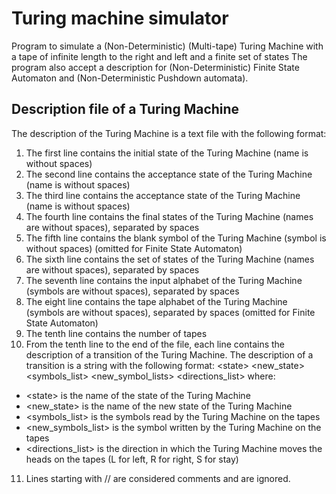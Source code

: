 # Turing machine simulator

Program to simulate a (Non-Deterministic) (Multi-tape) Turing Machine with a tape of infinite length to the right and left and a finite set of states
The program also accept a description for (Non-Deterministic) Finite State Automaton and (Non-Deterministic Pushdown automata).

## Description file of a Turing Machine

The description of the Turing Machine is a text file with the following format:

1. The first line contains the initial state of the Turing Machine (name is without spaces)
2. The second line contains the acceptance state of the Turing Machine (name is without spaces)
3. The third line contains the acceptance state of the Turing Machine (name is without spaces)
4. The fourth line contains the final states of the Turing Machine (names are without spaces), separated by spaces
5. The fifth line contains the blank symbol of the Turing Machine (symbol is without spaces) (omitted for Finite State Automaton)
6. The sixth line contains the set of states of the Turing Machine (names are without spaces), separated by spaces
7. The seventh line contains the input alphabet of the Turing Machine (symbols are without spaces), separated by spaces
8. The eight line contains the tape alphabet of the Turing Machine (symbols are without spaces), separated by spaces (omitted for Finite State Automaton)
9. The tenth line contains the number of tapes
10. From the tenth line to the end of the file, each line contains the description of a transition of the Turing Machine. The description of a transition is a string with the following format: \<state> <new_state> \<symbols_list> <new_symbol_lists> \<directions_list> where:

- \<state> is the name of the state of the Turing Machine
- <new_state> is the name of the new state of the Turing Machine
- \<symbols_list> is the symbols read by the Turing Machine on the tapes
- <new_symbols_list> is the symbol written by the Turing Machine on the tapes
- \<directions_list> is the direction in which the Turing Machine moves the heads on the tapes (L for left, R for right, S for stay)

11. Lines starting with // are considered comments and are ignored.
